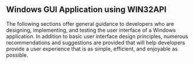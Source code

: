 ## Windows GUI Application using WIN32API

The following sections offer general guidance to developers who are designing,
implementing, and testing the user interface of a Windows application.
In addition to basic user interface design principles, numerous recommendations 
and suggestions are provided that will help developers provide a user experience
that is as simple, efficient, and enjoyable as possible.
